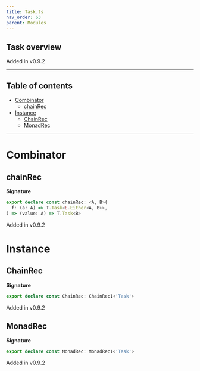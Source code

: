 ```yaml
---
title: Task.ts
nav_order: 63
parent: Modules
---
```


## Task overview

Added in v0.9.2

---

<h2 class="text-delta">Table of contents</h2>

- [Combinator](#combinator)
  - [chainRec](#chainrec)
- [Instance](#instance)
  - [ChainRec](#chainrec)
  - [MonadRec](#monadrec)

---

# Combinator

## chainRec

**Signature**

```ts
export declare const chainRec: <A, B>(
  f: (a: A) => T.Task<E.Either<A, B>>,
) => (value: A) => T.Task<B>
```

Added in v0.9.2

# Instance

## ChainRec

**Signature**

```ts
export declare const ChainRec: ChainRec1<'Task'>
```

Added in v0.9.2

## MonadRec

**Signature**

```ts
export declare const MonadRec: MonadRec1<'Task'>
```

Added in v0.9.2
